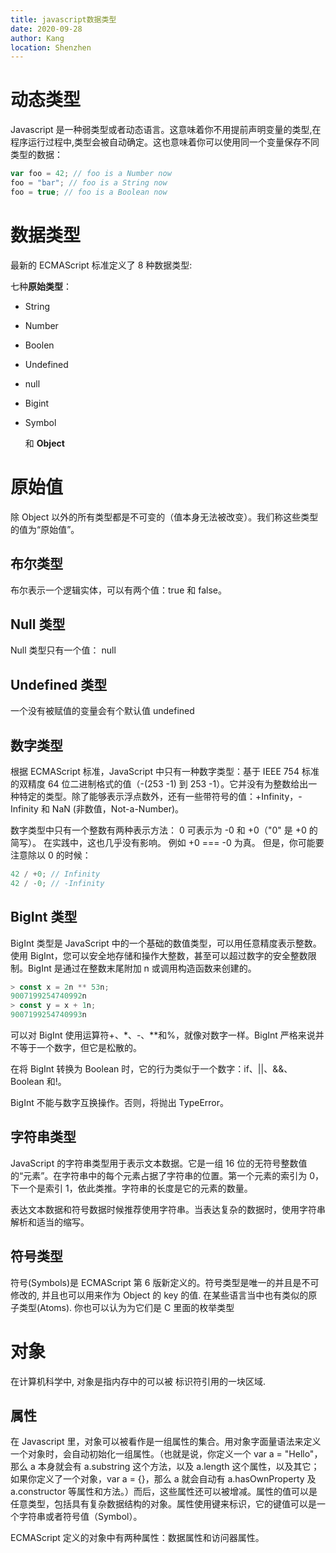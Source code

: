 ```yaml
---
title: javascript数据类型
date: 2020-09-28
author: Kang
location: Shenzhen
---
```


# 动态类型

Javascript 是一种弱类型或者动态语言。这意味着你不用提前声明变量的类型,在程序运行过程中,类型会被自动确定。这也意味着你可以使用同一个变量保存不同类型的数据：

```javascript
var foo = 42; // foo is a Number now
foo = "bar"; // foo is a String now
foo = true; // foo is a Boolean now
```

# 数据类型

最新的 ECMAScript 标准定义了 8 种数据类型:

七种**原始类型**：

- String

* Number

* Boolen

* Undefined

* null

- Bigint

* Symbol

  和 **Object**

# 原始值

除 Object 以外的所有类型都是不可变的（值本身无法被改变）。我们称这些类型的值为“原始值”。

## 布尔类型

布尔表示一个逻辑实体，可以有两个值：true 和 false。

## Null 类型

Null 类型只有一个值： null

## Undefined 类型

一个没有被赋值的变量会有个默认值 undefined

## 数字类型

根据 ECMAScript 标准，JavaScript 中只有一种数字类型：基于 IEEE 754 标准的双精度 64 位二进制格式的值（-(253 -1) 到 253 -1）。它并没有为整数给出一种特定的类型。除了能够表示浮点数外，还有一些带符号的值：+Infinity，-Infinity 和 NaN (非数值，Not-a-Number)。

数字类型中只有一个整数有两种表示方法： 0 可表示为 -0 和 +0（"0" 是 +0 的简写）。 在实践中，这也几乎没有影响。 例如 +0 === -0 为真。 但是，你可能要注意除以 0 的时候：

```javascript
42 / +0; // Infinity
42 / -0; // -Infinity
```

## BigInt 类型

BigInt 类型是 JavaScript 中的一个基础的数值类型，可以用任意精度表示整数。使用 BigInt，您可以安全地存储和操作大整数，甚至可以超过数字的安全整数限制。BigInt 是通过在整数末尾附加 n 或调用构造函数来创建的。

```javascript
> const x = 2n ** 53n;
9007199254740992n
> const y = x + 1n;
9007199254740993n
```

可以对 BigInt 使用运算符+、\*、-、\*\*和%，就像对数字一样。BigInt 严格来说并不等于一个数字，但它是松散的。

在将 BigInt 转换为 Boolean 时，它的行为类似于一个数字：if、||、&&、Boolean 和!。

BigInt 不能与数字互换操作。否则，将抛出 TypeError。

## 字符串类型

JavaScript 的字符串类型用于表示文本数据。它是一组 16 位的无符号整数值的“元素”。在字符串中的每个元素占据了字符串的位置。第一个元素的索引为 0，下一个是索引 1，依此类推。字符串的长度是它的元素的数量。

表达文本数据和符号数据时候推荐使用字符串。当表达复杂的数据时，使用字符串解析和适当的缩写。

## 符号类型

符号(Symbols)是 ECMAScript 第 6 版新定义的。符号类型是唯一的并且是不可修改的, 并且也可以用来作为 Object 的 key 的值. 在某些语言当中也有类似的原子类型(Atoms). 你也可以认为为它们是 C 里面的枚举类型

# 对象

在计算机科学中, 对象是指内存中的可以被 标识符引用的一块区域.

## 属性

在 Javascript 里，对象可以被看作是一组属性的集合。用对象字面量语法来定义一个对象时，会自动初始化一组属性。（也就是说，你定义一个 var a = "Hello"，那么 a 本身就会有 a.substring 这个方法，以及 a.length 这个属性，以及其它；如果你定义了一个对象，var a = {}，那么 a 就会自动有 a.hasOwnProperty 及 a.constructor 等属性和方法。）而后，这些属性还可以被增减。属性的值可以是任意类型，包括具有复杂数据结构的对象。属性使用键来标识，它的键值可以是一个字符串或者符号值（Symbol）。

ECMAScript 定义的对象中有两种属性：数据属性和访问器属性。
